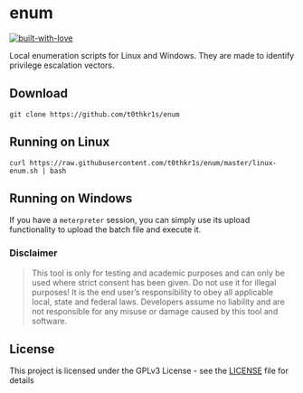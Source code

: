 # enum

[![built-with-love](http://forthebadge.com/images/badges/built-with-love.svg)](https://gitHub.com/t0thkr1s/)

Local enumeration scripts for Linux and Windows. They are made to identify privilege escalation vectors.

## Download

```
git clone https://github.com/t0thkr1s/enum
```

## Running on Linux

```shell
curl https://raw.githubusercontent.com/t0thkr1s/enum/master/linux-enum.sh | bash
```

## Running on Windows

If you have a `meterpreter` session, you can simply use its upload functionality to upload the batch file and execute it.

### Disclaimer

> This tool is only for testing and academic purposes and can only be used where strict consent has been given. Do not use it for illegal purposes! It is the end user’s responsibility to obey all applicable local, state and federal laws. Developers assume no liability and are not responsible for any misuse or damage caused by this tool and software.

## License

This project is licensed under the GPLv3 License - see the [LICENSE](LICENSE) file for details
